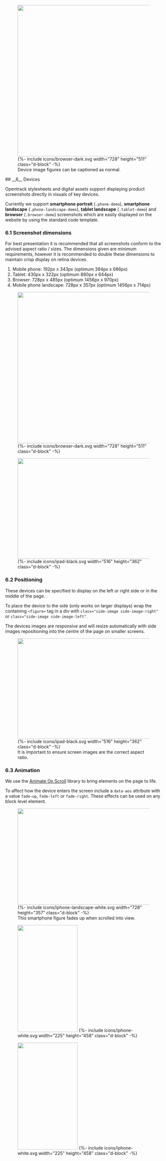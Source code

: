 <div class="side-image side-browser-right my-5" data-aos="fade-left">
  <figure class="browser-demo">
    <img src="http://via.placeholder.com/728x485" class="screen" width="728" height="485">
    {%- include icons/browser-dark.svg width="728" height="511" class="d-block" -%}
    <figcaption>Device image figures can be captioned as normal.</figcaption>
  </figure>
</div>


<div class="mb-5" markdown="1" data-aos="fade-up">
## __6__ Devices

Opentrack stylesheets and digital assets support displaying product screenshots directly in visuals of key devices. 

Currently we support __smartphone portrait__ (`.phone-demo`), __smartphone landscape__ (`.phone-landscape-demo`), __tablet landscape__ (`.tablet-demo`) and __browser__ (`.browser-demo`) screenshots which are easily displayed on the website by using the standard code template. 


### 6.1 Screenshot dimensions 

For best presentation it is recommended that all screenshots conform to the advised aspect ratio / sizes. The dimensions given are minimum requirements, however it is recommended to double these dimensions to maintain crisp display on retina devices.

1. Mobile phone: 192px x 343px (optimum 384px x 686px)
2. Tablet: 430px x 322px (optimum 860px x 644px)
3. Browser: 728px x 485px (optimum 1456px x 970px)
3. Mobile phone landscape: 728px x 357px (optimum 1456px x 714px)


</div>


<div class="my-5" data-aos="fade-up">
  <figure class="browser-demo">
    <img src="http://via.placeholder.com/728x485" class="screen" width="728" height="485">
    {%- include icons/browser-dark.svg width="728" height="511" class="d-block" -%}
  </figure>
</div>


<div class="side-image side-image-left tablet-shadow my-5" data-aos="fade-right">
  <figure class="tablet-demo">
    <img src="http://via.placeholder.com/430x322" class="screen" width="430" height="322">
    {%- include icons/ipad-black.svg width="516" height="362" class="d-block" -%}
  </figure>
</div>

<div class="mb-5" markdown="1" data-aos="fade-up">

### 6.2 Positioning 

These devices can be specified to display on the left or right side or in the middle of the page. 

To place the device to the side (only works on larger displays) wrap the containing `<figure>` tag in a div with `class="side-image side-image-right"` or `class="side-image side-image-left"`. 

The devices images are responsive and will resize automatically with side images repositioning into the centre of the page on smaller screens.

</div>


<div class="tablet-shadow my-5" data-aos="fade-up">
  <figure class="tablet-demo">
    <img src="http://via.placeholder.com/430x322" class="screen" width="430" height="322">
    {%- include icons/ipad-black.svg width="516" height="362" class="d-block" -%}
    <figcaption>It is important to ensure screen images are the correct aspect ratio.</figcaption>
  </figure>
</div>

<div class="mb-5" markdown="1" data-aos="fade-up">

### 6.3 Animation

We use the [Animate On Scroll](https://github.com/michalsnik/aos) library to bring elements on the page to life.

To affect how the device enters the screen include a `data-aos` attribute with a value `fade-up`, `fade-left` or `fade-right`. These effects can be used on any block level element.

</div>

<div class="phone-landscape-shadow my-5" data-aos="fade-up">
  <figure class="phone-landscape-demo">
    <img src="{{ site.baseurl }}/assets/img/screens/results-screen-1-landscape.png" class="screen" width="552" height="309">
    {%- include icons/iphone-landscape-white.svg width="728" height="357" class="d-block" -%}
    <figcaption class="text-center">This smartphone figure fades up when scrolled into view.</figcaption>
  </figure>
</div>

<div class="side-image side-image-right phone-shadow my-5" data-aos="fade-left">
  <figure class="phone-demo">
    <img src="http://via.placeholder.com/193x343" class="screen" width="193" height="343">
    {%- include icons/iphone-white.svg width="225" height="458" class="d-block" -%}
  </figure>
</div>
<div class="side-image side-image-left phone-shadow my-5" data-aos="fade-right">
  <figure class="phone-demo">
    <img src="{{ site.baseurl }}/assets/img/screens/night-of-the-10000.png" class="screen" width="193" height="343">
    {%- include icons/iphone-white.svg width="225" height="458" class="d-block" -%}
  </figure>
</div>




